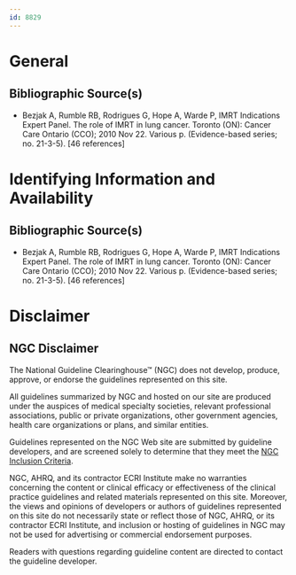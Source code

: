 ```yaml
---
id: 8829
---
```


# General

## Bibliographic Source(s)

- Bezjak A, Rumble RB, Rodrigues G, Hope A, Warde P, IMRT Indications Expert Panel. The role of IMRT in lung cancer. Toronto (ON): Cancer Care Ontario (CCO); 2010 Nov 22. Various p. (Evidence-based series; no. 21-3-5). [46 references]

# Identifying Information and Availability

## Bibliographic Source(s)

- Bezjak A, Rumble RB, Rodrigues G, Hope A, Warde P, IMRT Indications Expert Panel. The role of IMRT in lung cancer. Toronto (ON): Cancer Care Ontario (CCO); 2010 Nov 22. Various p. (Evidence-based series; no. 21-3-5). [46 references]

# Disclaimer

## NGC Disclaimer

The National Guideline Clearinghouse™ (NGC) does not develop, produce, approve, or endorse the guidelines represented on this site.

All guidelines summarized by NGC and hosted on our site are produced under the auspices of medical specialty societies, relevant professional associations, public or private organizations, other government agencies, health care organizations or plans, and similar entities.

Guidelines represented on the NGC Web site are submitted by guideline developers, and are screened solely to determine that they meet the [NGC Inclusion Criteria](/help-and-about/summaries/inclusion-criteria).

NGC, AHRQ, and its contractor ECRI Institute make no warranties concerning the content or clinical efficacy or effectiveness of the clinical practice guidelines and related materials represented on this site. Moreover, the views and opinions of developers or authors of guidelines represented on this site do not necessarily state or reflect those of NGC, AHRQ, or its contractor ECRI Institute, and inclusion or hosting of guidelines in NGC may not be used for advertising or commercial endorsement purposes.

Readers with questions regarding guideline content are directed to contact the guideline developer.

